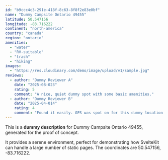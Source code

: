 ```yaml
---
id: "b9ccc4c3-291e-418f-8c63-8f8f2e83e0bf"
name: "Dummy Campsite Ontario 49455"
latitude: 50.547156
longitude: -83.716222
continent: "north-america"
country: "canada"
region: "ontario"
amenities:
  - "water"
  - "RV-suitable"
  - "trash"
  - "hiking"
images:
  - "https://res.cloudinary.com/demo/image/upload/v1/sample.jpg"
reviews:
  - author: "Dummy Reviewer A"
    date: "2025-08-023"
    rating: 5
    comment: "A nice, quiet dummy spot with some basic amenities."
  - author: "Dummy Reviewer B"
    date: "2025-04-014"
    rating: 4
    comment: "Found it easily. GPS was spot on for this dummy location."
---
```


This is a **dummy description** for Dummy Campsite Ontario 49455, generated for the proof of concept.

It provides a serene environment, perfect for demonstrating how SvelteKit can handle a large number of static pages. The coordinates are 50.547156, -83.716222.
